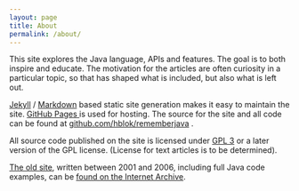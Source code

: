 ```yaml
---
layout: page
title: About
permalink: /about/
---
```


This site explores the Java language, APIs and features. The goal is to both inspire and educate. The motivation for the articles are often curiosity in a particular topic, so that has shaped what is included, but also what is left out.

[Jekyll][jekyll] / [Markdown][markdown] based static site generation makes it easy to maintain the site. [GitHub Pages ][gh-pages] is used for hosting. The source for the site and all code can be found at [github.com/hblok/rememberjava][rj-gh] .

All source code published on the site is licensed under [GPL 3][gpl3] or a later version of the GPL license. (License for text articles is to be determined).

[The old site][rj-old], written between 2001 and 2006, including full Java code examples, can be [found on the Internet Archive][rj-old].

[rj-old]: https://web.archive.org/web/20070205185522/http://www.rememberjava.com/
[rj-gh]:  https://github.com/hblok/rememberjava
[jekyll]: https://jekyllrb.com/
[markdown]: https://daringfireball.net/projects/markdown/
[gh-pages]: https://guides.github.com/features/pages/
[gpl3]: https://www.gnu.org/licenses/gpl-3.0.en.html
